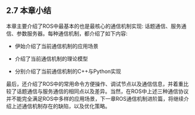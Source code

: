 ## 2.7 本章小结

本章主要介绍了ROS中最基本的也是最核心的通信机制实现: 话题通信、服务通信、参数服务器。每种通信机制，都介绍了如下内容:

* 伊始介绍了当前通信机制的应用场景

* 介绍了当前通信机制的理论模型

* 分别介绍了当前通信机制的C++与Python实现

最后，还介绍了ROS中的常用命令方便操作、调试节点以及通信信息，并着重比较了话题通信与服务通信的相同点以及差异。当然，在ROS中上述三种通信协议并不能完全满足ROS中多样的应用场景，下一章ROS通信机制进阶篇，将继续介绍上述通信机制存在的缺陷，以及优化策略。

